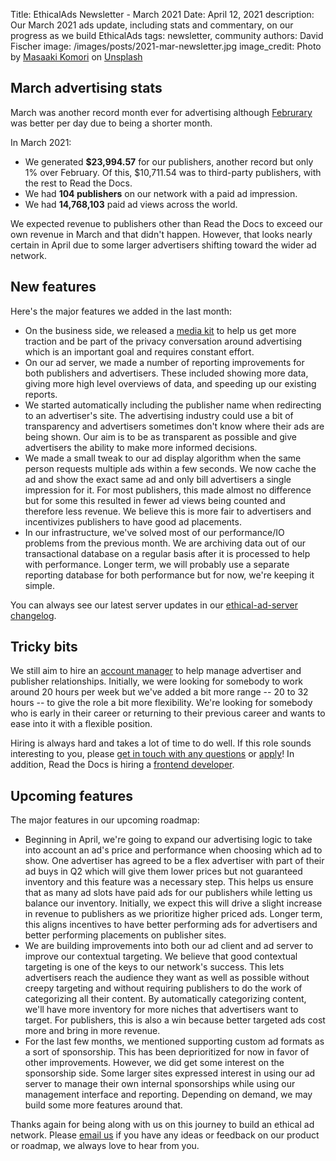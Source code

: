 Title: EthicalAds Newsletter - March 2021
Date: April 12, 2021
description: Our March 2021 ads update, including stats and commentary, on our progress as we build EthicalAds
tags: newsletter, community
authors: David Fischer
image: /images/posts/2021-mar-newsletter.jpg
image_credit: <span>Photo by <a href="https://unsplash.com/@gaspanik?utm_source=unsplash&amp;utm_medium=referral&amp;utm_content=creditCopyText">Masaaki Komori</a> on <a href="https://unsplash.com/?utm_source=unsplash&amp;utm_medium=referral&amp;utm_content=creditCopyText">Unsplash</a></span>


[comment]: # (The queries run to get this data, then computed in a spreadsheet for publisher rev)
[comment]: # (?start_date=2020-08-01&end_date=2020-08-31&campaign_type=All+types&revenue_share_percentage=50.0)
[comment]: # (?start_date=2020-09-01&end_date=2020-09-30&campaign_type=paid&revenue_share_percentage=70.0&sort=revenue)


## March advertising stats


March was another record month ever for advertising
although [Februrary]({filename}/posts/newsletter-february-2021.md) was better per day due to being a shorter month.

In March 2021:

* We generated **$23,994.57** for our publishers, another record but only 1% over February.
  Of this, $10,711.54 was to third-party publishers, with the rest to Read the Docs.
* We had **104 publishers** on our network with a paid ad impression.
* We had **14,768,103** paid ad views across the world.

We expected revenue to publishers other than Read the Docs to exceed our own revenue in March and that didn't happen.
However, that looks nearly certain in April due to some larger advertisers shifting toward the wider ad network.


## New features

Here's the major features we added in the last month:

* On the business side, we released a [media kit]({filename}/pages/press.md)
  to help us get more traction and be part of the privacy conversation around advertising
  which is an important goal and requires constant effort.
* On our ad server, we made a number of reporting improvements for both publishers and advertisers.
  These included showing more data, giving more high level overviews of data, and speeding up our existing reports.
* We started automatically including the publisher name when redirecting to an advertiser's site.
  The advertising industry could use a bit of transparency
  and advertisers sometimes don't know where their ads are being shown.
  Our aim is to be as transparent as possible and give advertisers the ability to make more informed decisions.
* We made a small tweak to our ad display algorithm when the same person requests multiple ads within a few seconds.
  We now cache the ad and show the exact same ad and only bill advertisers a single impression for it.
  For most publishers, this made almost no difference but for some this resulted in fewer ad views being counted
  and therefore less revenue.
  We believe this is more fair to advertisers and incentivizes publishers to have good ad placements.
* In our infrastructure, we've solved most of our performance/IO problems from the previous month.
  We are archiving data out of our transactional database on a regular basis after it is processed
  to help with performance.
  Longer term, we will probably use a separate reporting database for both performance
  but for now, we're keeping it simple.

You can always see our latest server updates in our [ethical-ad-server changelog](https://ethical-ad-server.readthedocs.io/en/latest/developer/changelog.html).


## Tricky bits

We still aim to hire an [account manager]({filename}/pages/jobs/account-manager-part-time.md)
to help manage advertiser and publisher relationships.
Initially, we were looking for somebody to work around 20 hours per week
but we've added a bit more range -- 20 to 32 hours -- to give the role a bit more flexibility.
We're looking for somebody who is early in their career or returning to their previous career
and wants to ease into it with a flexible position.

Hiring is always hard and takes a lot of time to do well.
If this role sounds interesting to you,
please [get in touch with any questions](mailto:ads@ethicalads.io?subject=Ads%20account%20manager%20role)
or [apply]({filename}/pages/jobs/account-manager-part-time.md)!
In addition, Read the Docs is hiring a [frontend developer](https://blog.readthedocs.com/job-frontend/).


## Upcoming features

The major features in our upcoming roadmap:

* Beginning in April, we're going to expand our advertising logic to take into account an ad's price and performance
  when choosing which ad to show.
  One advertiser has agreed to be a flex advertiser with part of their ad buys in Q2
  which will give them lower prices but not guaranteed inventory and this feature was a necessary step.
  This helps us ensure that as many ad slots have paid ads for our publishers while letting us balance our inventory.
  Initially, we expect this will drive a slight increase in revenue to publishers as we prioritize higher priced ads.
  Longer term, this aligns incentives to have better performing ads for advertisers and better performing placements on publisher sites.
* We are building improvements into both our ad client and ad server to improve our contextual targeting.
  We believe that good contextual targeting is one of the keys to our network's success.
  This lets advertisers reach the audience they want as well as possible without creepy targeting
  and without requiring publishers to do the work of categorizing all their content.
  By automatically categorizing content, we'll have more inventory for more niches that advertisers want to target.
  For publishers, this is also a win because better targeted ads cost more and bring in more revenue.
* For the last few months, we mentioned supporting custom ad formats as a sort of sponsorship.
  This has been deprioritized for now in favor of other improvements.
  However, we did get some interest on the sponsorship side.
  Some larger sites expressed interest in using our ad server to manage their own internal sponsorships
  while using our management interface and reporting.
  Depending on demand, we may build some more features around that.

Thanks again for being along with us on this journey to build an ethical ad network.
Please [email us](mailto:ads@ethicalads.io) if you have any ideas or feedback on our product or roadmap,
we always love to hear from you.

